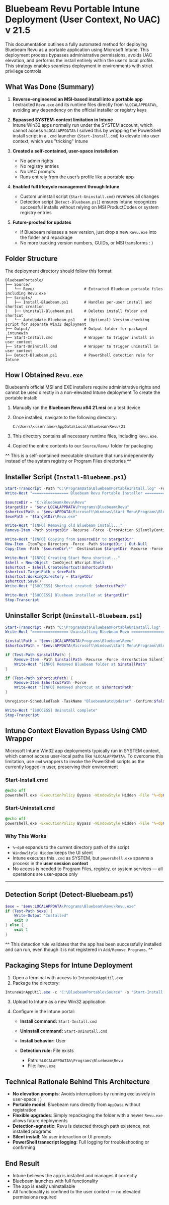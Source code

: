 # Bluebeam Revu Portable Intune Deployment (User Context, No UAC) v 21.5

This documentation outlines a fully automated method for deploying Bluebeam Revu as a portable application using Microsoft Intune. This deployment process bypasses administrative permissions, avoids UAC elevation, and performs the install entirely within the user’s local profile. This strategy enables seamless deployment in environments with strict privilege controls


## What Was Done (Summary)

1. **Reverse-engineered an MSI-based install into a portable app**  
   I extracted `Revu.exe` and its runtime files directly from `%LOCALAPPDATA%`, avoiding any dependency on the official installer or registry keys

2. **Bypassed SYSTEM-context limitation in Intune**  
   Intune Win32 apps normally run under the SYSTEM account, which cannot access `%LOCALAPPDATA%`
   I solved this by wrapping the PowerShell install script in a `.cmd` launcher (`Start-Install.cmd`) to elevate into user context, which was "tricking" Intune

3. **Created a self-contained, user-space installation**

   * No admin rights
   * No registry entries
   * No UAC prompts
   * Runs entirely from the user’s profile like a portable app

4. **Enabled full lifecycle management through Intune**

   * Custom uninstall script (`Start-Uninstall.cmd`) reverses all changes
   * Detection script (`Detect-Bluebeam.ps1`) ensures Intune recognizes successful installs without relying on MSI ProductCodes or system registry entries

5. **Future-proofed for updates**

   * If Bluebeam releases a new version, just drop a new `Revu.exe` into the folder and repackage
   * No more tracking version numbers, GUIDs, or MSI transforms : )


## Folder Structure

The deployment directory should follow this format:

```
BluebeamPortable/
├── Source/
│   └── Revu/                      # Extracted Bluebeam portable files including Revu.exe
├── Scripts/
│   ├── Install-Bluebeam.ps1       # Handles per-user install and shortcut creation
│   ├── Uninstall-Bluebeam.ps1     # Deletes install folder and shortcut
│   └── AutoUpdate-Bluebeam.ps1    # (Optional) Version-checking script for separate Win32 deployment
├── Output/                        # Output folder for packaged .intunewin
├── Start-Install.cmd              # Wrapper to trigger install in user context
├── Start-Uninstall.cmd            # Wrapper to trigger uninstall in user context
├── Detect-Bluebeam.ps1            # PowerShell detection rule for Intune
```


## How I Obtained `Revu.exe`

Bluebeam’s official MSI and EXE installers require administrative rights and cannot be used directly in a non-elevated Intune deployment 
To create the portable install:  

1. Manually ran the **Bluebeam Revu x64 21.msi** on a test device
2. Once installed, navigate to the following directory:

   ```
   C:\Users\<username>\AppData\Local\Bluebeam\Revu\21
   ```
3. This directory contains all necessary runtime files, including `Revu.exe`.
4. Copied the entire contents to our `Source/Revu/` folder for packaging

**^^** This is a self-contained executable structure that runs independently instead of the system registry or Program Files directories **^^**


## Installer Script (`Install-Bluebeam.ps1`)

```powershell
Start-Transcript -Path "C:\ProgramData\BluebeamPortableInstall.log" -Force
Write-Host "================ Bluebeam Revu Portable Installer ================"

$sourceDir = "C:\Bluebeam\Revu\Revu"
$targetDir = "$env:LOCALAPPDATA\Programs\Bluebeam\Revu"
$shortcutPath = "$env:APPDATA\Microsoft\Windows\Start Menu\Programs\Bluebeam Revu.lnk"
$exePath = "$targetDir\Revu.exe"

Write-Host "[INFO] Removing old Bluebeam install..."
Remove-Item -Path $targetDir -Recurse -Force -ErrorAction SilentlyContinue

Write-Host "[INFO] Copying from $sourceDir to $targetDir"
New-Item -ItemType Directory -Force -Path $targetDir | Out-Null
Copy-Item -Path "$sourceDir\*" -Destination $targetDir -Recurse -Force

Write-Host "[INFO] Creating Start Menu shortcut..."
$shell = New-Object -ComObject WScript.Shell
$shortcut = $shell.CreateShortcut($shortcutPath)
$shortcut.TargetPath = $exePath
$shortcut.WorkingDirectory = $targetDir
$shortcut.Save()
Write-Host "[SUCCESS] Shortcut created: $shortcutPath"

Write-Host "[SUCCESS] Bluebeam installed at $targetDir"
Stop-Transcript
```


## Uninstaller Script (`Uninstall-Bluebeam.ps1`)

```powershell
Start-Transcript -Path "C:\ProgramData\BluebeamPortableUninstall.log" -Force
Write-Host "================ Uninstalling Bluebeam Revu ================"

$installPath = "$env:LOCALAPPDATA\Programs\Bluebeam\Revu"
$shortcutPath = "$env:APPDATA\Microsoft\Windows\Start Menu\Programs\Bluebeam Revu.lnk"

if (Test-Path $installPath) {
    Remove-Item -Path $installPath -Recurse -Force -ErrorAction SilentlyContinue
    Write-Host "[INFO] Removed Bluebeam folder at $installPath"
}

if (Test-Path $shortcutPath) {
    Remove-Item $shortcutPath -Force
    Write-Host "[INFO] Removed shortcut at $shortcutPath"
}

Unregister-ScheduledTask -TaskName "BluebeamAutoUpdater" -Confirm:$false -ErrorAction SilentlyContinue

Write-Host "[SUCCESS] Uninstall complete"
Stop-Transcript
```


## Intune Context Elevation Bypass Using CMD Wrapper

Microsoft Intune Win32 app deployments typically run in SYSTEM context, which cannot access user-local paths like `%LOCALAPPDATA%`. To overcome this limitation, use `cmd` wrappers to invoke the PowerShell scripts as the currently logged-in user, preserving their environment

### Start-Install.cmd

```cmd
@echo off
powershell.exe -ExecutionPolicy Bypass -WindowStyle Hidden -File "%~dp0Install-Bluebeam.ps1"
```

### Start-Uninstall.cmd

```cmd
@echo off
powershell.exe -ExecutionPolicy Bypass -WindowStyle Hidden -File "%~dp0Uninstall-Bluebeam.ps1"
```

### Why This Works

* `%~dp0` expands to the current directory path of the script
* `WindowStyle Hidden` keeps the UI silent
* Intune executes this `.cmd` as SYSTEM, but `powershell.exe` spawns a process in the **user session context**
* No access is needed to Program Files, registry, or system services — all operations are user-space only

---

## Detection Script (Detect-Bluebeam.ps1)

```powershell
$exe = "$env:LOCALAPPDATA\Programs\Bluebeam\Revu\Revu.exe"
if (Test-Path $exe) {
    Write-Output "Installed"
    exit 0
} else {
    exit 1
}
```

**^^** This detection rule validates that the app has been successfully installed and can run, even though it is not registered in `Add/Remove Programs`. **^^**


## Packaging Steps for Intune Deployment

1. Open a terminal with access to `IntuneWinAppUtil.exe`
2. Package the directory:

```powershell
IntuneWinAppUtil.exe -c "C:\BluebeamPortable\Source" -s "Start-Install.cmd" -o "C:\BluebeamPortable\Output"
```

3. Upload to Intune as a new Win32 application
4. Configure in the Intune portal:

   * **Install command:** `Start-Install.cmd`
   * **Uninstall command:** `Start-Uninstall.cmd`
   * **Install behavior:** User
   * **Detection rule:** File exists

     * Path: `%LOCALAPPDATA%\Programs\Bluebeam\Revu`
     * File: `Revu.exe`


## Technical Rationale Behind This Architecture

* **No elevation prompts**: Avoids interruptions by running exclusively in user-space ; )
* **Portable model**: Bluebeam runs directly from `AppData` without registration
* **Flexible upgrades**: Simply repackaging the folder with a newer `Revu.exe` allows future deployments
* **Detection-agnostic**: Revu is detected through path existence, not installed programs
* **Silent install**: No user interaction or UI prompts
* **PowerShell transcript logging**: Full logging for troubleshooting or confirming


## End Result

* Intune believes the app is installed and manages it correctly
* Bluebeam launches with full functionality
* The app is easily uninstallable
* All functionality is confined to the user context — no elevated permissions required


